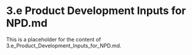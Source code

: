 # 3.e Product Development Inputs for NPD.md

This is a placeholder for the content of 3.e_Product_Development_Inputs_for_NPD.md.